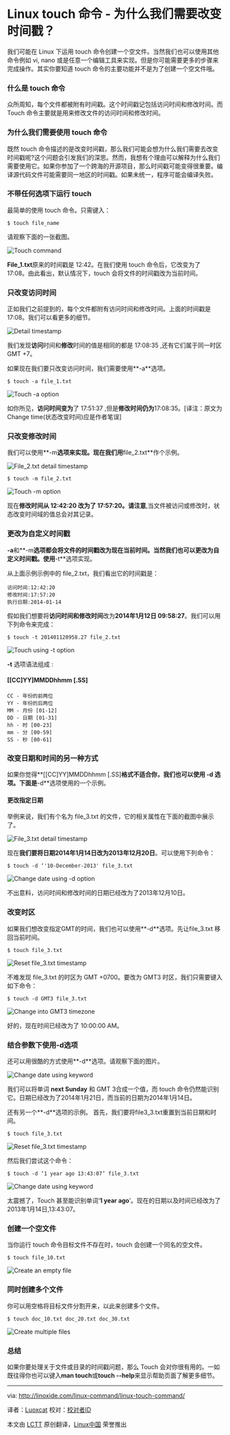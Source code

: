 Linux touch 命令 - 为什么我们需要改变时间戳？
================================================================================
我们可能在 Linux 下运用 touch 命令创建一个空文件。当然我们也可以使用其他命令例如 vi, nano 或是任意一个编辑工具来实现。但是你可能需要更多的步骤来完成操作。其实你要知道 touch 命令的主要功能并不是为了创建一个空文件哦。

### 什么是 touch 命令 ###

众所周知，每个文件都被附有时间戳。这个时间戳记包括访问时间和修改时间。而 Touch 命令主要就是用来修改文件的访问时间和修改时间。

### 为什么我们需要使用 touch 命令 ###

既然 touch 命令描述的是改变时间戳，那么我们可能会想为什么我们需要去改变时间戳呢?这个问题会引发我们的深思。然而，我想有个理由可以解释为什么我们需要使用它。如果你参加了一个跨海的开源项目，那么时间戳可能变得很重要。编译源代码文件可能需要同一地区的时间戳。如果未统一，程序可能会编译失败。

### 不带任何选项下运行 touch ###

最简单的使用 touch 命令。只需键入：

    $ touch file_name

请观察下面的一张截图。

![Touch command](http://linoxide.com/wp-content/uploads/2014/01/touch.png)

**File_1.txt**原来的时间戳是 12:42。在我们使用 touch 命令后，它改变为了 17:08。由此看出，默认情况下，touch 会将文件的时间戳改为当前时间。

### 只改变访问时间 ###

正如我们之前提到的，每个文件都附有访问时间和修改时间。上面的时间戳是 17:08。我们可以看更多的细节。

![Detail timestamp](http://linoxide.com/wp-content/uploads/2014/01/touch_stat.png)

我们发现**访问**时间和**修改**时间的值是相同的都是 17:08:35 ,还有它们属于同一时区 GMT +7。

如果现在我们要只改变访问时间，我们需要使用**-a**选项。

    $ touch -a file_1.txt

![Touch -a option](http://linoxide.com/wp-content/uploads/2014/01/touch_a.png)

如你所见，**访问时间变为**了 17:51:37 ,但是**修改时间仍为**17:08:35。[译注：原文为 Change time(状态改变时间)应是作者笔误]

### 只改变修改时间 ###

我们可以使用**-m**选项来实现。现在我们用**file_2.txt**作个示例。

![File_2.txt detail timestamp](http://linoxide.com/wp-content/uploads/2014/01/touch_stat_file_2.png)

    $ touch -m file_2.txt

![Touch -m option](http://linoxide.com/wp-content/uploads/2014/01/touch_m.png)

现在**修改时间从 12:42:20 改为了 17:57:20。请注意**,当文件被访问或修改时，状态改变时间域的值总会对其记录。

### 更改为自定义时间戳 ###

**-a**和**-m**选项都会将文件的时间戳改为现在当前时间。当然我们也可以更改为自定义时间戳。使用**-t**选项实现。

从上面示例示例中的 file_2.txt，我们看出它的时间戳是：

    访问时间:12:42:20
    修改时间:17:57:20
    执行日期:2014-01-14

假如我们想要将**访问时间和修改时间**改为**2014年1月12日 09:58:27**。我们可以用下列命令来完成：

    $ touch -t 201401120958.27 file_2.txt

![Touch using -t option](http://linoxide.com/wp-content/uploads/2014/01/touch_t.png)

**-t** 选项语法组成 :

#### [[CC]YY]MMDDhhmm [.SS] ####

    CC - 年份的前两位 
    YY - 年份的后两位 
    MM - 月份 [01-12]
    DD - 日期 [01-31]
    hh - 时 [00-23]
    mm - 分 [00-59]
    SS - 秒 [00-61]

### 改变日期和时间的另一种方式 ###

如果你觉得**[[CC]YY]MMDDhhmm [.SS]**格式不适合你，我们也可以使用 -d 选项。下面是**-d**选项使用的一个示例。

#### 更改指定日期 ####

举例来说，我们有个名为 file_3.txt 的文件，它的相关属性在下面的截图中展示了。

![File_3.txt detail timestamp](http://linoxide.com/wp-content/uploads/2014/01/stat_file_3.png)

现在**我们要将日期2014年1月14日改为2013年12月20日**。可以使用下列命令：

    $ touch -d ‘'10-December-2013' file_3.txt

![Change date using -d option](http://linoxide.com/wp-content/uploads/2014/01/touch_d_date.png)

不出意料，访问时间和修改时间的日期已经改为了2013年12月10日。

### 改变时区 ###

如果我们想改变指定GMT的时间，我们也可以使用**-d**选项。先让file_3.txt 移回当前时间。

    $ touch file_3.txt

![Reset file_3.txt timestamp](http://linoxide.com/wp-content/uploads/2014/01/touch_return_file_3.png)

不难发现 file_3.txt 的时区为 GMT +0700。要改为 GMT3 时区，我们只需要键入如下命令：

    $ touch -d GMT3 file_3.txt

![Change into GMT3 timezone](http://linoxide.com/wp-content/uploads/2014/01/touch_gmt3.png)

好的，现在时间已经改为了 10:00:00 AM。

### 结合参数下使用-d选项 ###

还可以用很酷的方式使用**-d**选项。请观察下面的图片。

![Change date using keyword](http://linoxide.com/wp-content/uploads/2014/01/touch_next_sunday.png)

我们可以将单词 **next Sunday** 和 GMT 3合成一个值，而 touch 命令仍然能识别它。日期已经改为了2014年1月21日，而当前的日期为2014年1月14日。

还有另一个**-d**选项的示例。
首先，我们要将file3_3.txt重置到当前日期和时间。

    $ touch file_3.txt

![Reset file_3.txt timestamp](http://linoxide.com/wp-content/uploads/2014/01/touch_reset_file_3.png)

然后我们尝试这个命令：

    $ touch -d ‘1 year ago 13:43:07’ file_3.txt

![Change date using keyword](http://linoxide.com/wp-content/uploads/2014/01/touch_d_year_ago.png)

太震撼了，Touch 甚至能识别单词‘**1 year ago**’。现在的日期以及时间已经改为了2013年1月14日,13:43:07。

### 创建一个空文件 ###

当你运行 touch 命令目标文件不存在时，touch 会创建一个同名的空文件。

    $ touch file_10.txt

![Create an empty file](http://linoxide.com/wp-content/uploads/2014/01/touch_file_10.png)

### 同时创建多个文件 ###

你可以用空格将目标文件分割开来，以此来创建多个文件。

    $ touch doc_10.txt doc_20.txt doc_30.txt

![Create multiple files](http://linoxide.com/wp-content/uploads/2014/01/touch_multiple_files.png)

### 总结 ###

如果你要处理关于文件或目录的时间戳问题，那么 Touch 会对你很有用的。一如既往得你也可以键入**man touch**或**touch --help**来显示帮助页面了解更多细节。

--------------------------------------------------------------------------------

via: http://linoxide.com/linux-command/linux-touch-command/

译者：[Luoxcat](https://github.com/Luoxcat) 校对：[校对者ID](https://github.com/校对者ID)

本文由 [LCTT](https://github.com/LCTT/TranslateProject) 原创翻译，[Linux中国](http://linux.cn/) 荣誉推出
